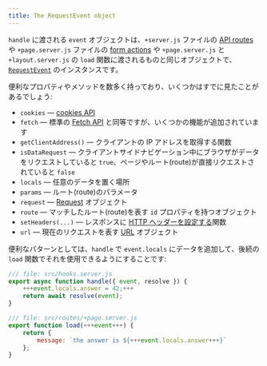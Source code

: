```yaml
---
title: The RequestEvent object
---
```


`handle` に渡される `event` オブジェクトは、`+server.js` ファイルの [API routes](get-handlers) や `+page.server.js` ファイルの [form actions](the-form-element) や `+page.server.js` と `+layout.server.js` の `load` 関数に渡されるものと同じオブジェクトで、[`RequestEvent`](https://kit.svelte.jp/docs/types#public-types-requestevent) のインスタンスです。

便利なプロパティやメソッドを数多く持っており、いくつかはすでに見たことがあるでしょう:

- `cookies` — [cookies API](cookies)
- `fetch` — 標準の [Fetch API](https://developer.mozilla.org/ja/docs/Web/API/Fetch_API) と同等ですが、いくつかの機能が追加されています
- `getClientAddress()` — クライアントの IP アドレスを取得する関数
- `isDataRequest` — クライアントサイドナビゲーション中にブラウザがデータをリクエストしていると `true`、ページやルート(route)が直接リクエストされていると `false`
- `locals` — 任意のデータを置く場所
- `params` — ルート(route)のパラメータ
- `request` — [Request](https://developer.mozilla.org/ja/docs/Web/API/Request) オブジェクト
- `route` — マッチしたルート(route)を表す `id` プロパティを持つオブジェクト
- `setHeaders(...)` — レスポンスに [HTTP ヘッダーを設定する](headers)関数
- `url` — 現在のリクエストを表す [URL](https://developer.mozilla.org/ja/docs/Web/API/URL) オブジェクト

便利なパターンとしては、`handle` で `event.locals` にデータを追加して、後続の `load` 関数でそれを使用できるようにすることです:

```js
/// file: src/hooks.server.js
export async function handle({ event, resolve }) {
	+++event.locals.answer = 42;+++
	return await resolve(event);
}
```

```js
/// file: src/routes/+page.server.js
export function load(+++event+++) {
	return {
		message: `the answer is ${+++event.locals.answer+++}`
	};
}
```
